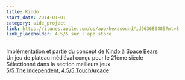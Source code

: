 ```yaml
---
title: Kindo
start_date: 2014-01-01
category: side_project
link: https://itunes.apple.com/us/app/hexasound/id963680485?mt=8
link_placeholder: 4.5/5 sur l'app store
---
```


Implémentation et partie du concept de <a href="http://kindogame.fr">Kindo</a> à <a href="http://spacebears.fr">Space Bears</a><br />
Un jeu de plateau médiéval conçu pour le 21ème siècle<br />
Sélectionné dans la section meilleurs jeux<br />
<a href="http://www.independent.co.uk/life-style/gadgets-and-tech/gaming/kindo-ios-review-a-game-for-tactical-immersion-10228964.html">5/5 The Independent</a>, <a href="http://toucharcade.com/2015/05/13/kindo-review-respect-but-not-love/">4.5/5 TouchArcade</a>
